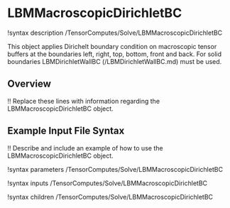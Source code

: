 # LBMMacroscopicDirichletBC

!syntax description /TensorComputes/Solve/LBMMacroscopicDirichletBC

This object applies Dirichelt boundary condition on macroscopic tensor buffers at the boundaries left, right, top, bottom, front and back. For solid boundaries LBMDirichletWallBC (/LBMDirichletWallBC.md) must be used.

## Overview

!! Replace these lines with information regarding the LBMMacroscopicDirichletBC object.

## Example Input File Syntax

!! Describe and include an example of how to use the LBMMacroscopicDirichletBC object.

!syntax parameters /TensorComputes/Solve/LBMMacroscopicDirichletBC

!syntax inputs /TensorComputes/Solve/LBMMacroscopicDirichletBC

!syntax children /TensorComputes/Solve/LBMMacroscopicDirichletBC
